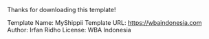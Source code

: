 Thanks for downloading this template!

Template Name: MyShippii
Template URL: https://wbaindonesia.com
Author: Irfan Ridho
License: WBA Indonesia
